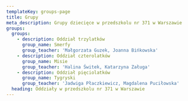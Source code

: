 ```yaml
---
templateKey: groups-page
title: Grupy
meta_description: Grupy dziecięce w przedszkolu nr 371 w Warszawie
groups:
  groups:
    - description: Oddział trzylatków
      group_name: Smerfy
      group_teacher: 'Małgorzata Guzek, Joanna Bińkowska'
    - description: Oddział czterolatków
      group_name: Misie
      group_teacher: 'Halina Świtek, Katarzyna Załuga'
    - description: Oddział pięciolatków
      group_name: Tygryski
      group_teacher: 'Jadwiga Płaczkiewicz, Magdalena Puciłowska'
  heading: Oddziały w przedszkolu nr 371 w Warszawie
---
```


